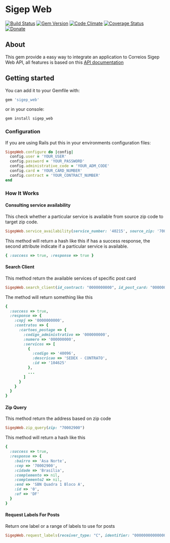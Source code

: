 # Sigep Web

[![Build Status](https://travis-ci.org/marceloperini/sigep_web.svg?branch=master)](https://travis-ci.org/marceloperini/sigep_web)
[![Gem Version](https://badge.fury.io/rb/sigep_web.svg)](https://badge.fury.io/rb/sigep_web)
[![Code Climate](https://codeclimate.com/github/Sidoniuns/sigep_web/badges/gpa.svg)](https://codeclimate.com/github/Sidoniuns/sigep_web)
[![Coverage Status](https://coveralls.io/repos/github/marceloperini/sigep_web/badge.svg?branch=master)](https://coveralls.io/github/marceloperini/sigep_web?branch=master)
[![Donate](https://img.shields.io/badge/Donate-PayPal-green.svg)](https://www.paypal.com/cgi-bin/webscr?cmd=_s-xclick&hosted_button_id=DWFWT6N2YCZTG)

## About

This gem provide a easy way to integrate an application to Correios Sigep Web API, all features is based on this [API documentation](http://www.corporativo.correios.com.br/encomendas/sigepweb/doc/Manual_de_Implementacao_do_Web_Service_SIGEP_WEB.pdf)

## Getting started

You can add it to your Gemfile with:

``` ruby
gem 'sigep_web'
```

or in your console:

``` ruby
gem install sigep_web
```

### Configuration

If you are using Rails put this in your environments configuration files:

``` ruby
SigepWeb.configure do |config|
  config.user = 'YOUR_USER'
  config.password = 'YOUR_PASSWORD'
  config.administrative_code = 'YOUR_ADM_CODE'
  config.card = 'YOUR_CARD_NUMBER'
  config.contract = 'YOUR_CONTRACT_NUMBER'
end
```
### How It Works

####  Consulting service availability

This check whether a particular service is available from source zip code to target zip code.

``` ruby
SigepWeb.service_availability(service_number: '40215', source_zip: '70002900', target_zip: '74730490')
```

This method will return a hash like this if has a success response, the second attribute indicate if a particular service is available.

``` ruby
{ :success => true, :response => true }
```

#### Search Client
This method return the available services of specific post card

``` ruby
SigepWeb.search_client(id_contract: "0000000000", id_post_card: "0000000000")
```

The method will return something like this

``` ruby
{
  :success => true,
  :response => {
    :cnpj => '0000000000',
    :contratos => {
      :cartoes_postage => {
        :codigo_administrativo => '000000000',
        :numero => '000000000',
        :servicos => [
          {
            :codigo => '40096',
            :descricao => 'SEDEX - CONTRATO',
            :id => '104625'
          },
          ...
        ]
      }
    }
  }
}
```

#### Zip Query
This method return the address based on zip code

``` ruby
SigepWeb.zip_query(zip: "70002900")
```

This method will return a hash like this

``` ruby
{
  :success => true,
  :response => {
    :bairro => 'Asa Norte',
    :cep => '70002900',
    :cidade => 'Brasília',
    :complemento => nil,
    :complemento2 => nil,
    :end => 'SBN Quadra 1 Bloco A',
    :id => '0',
    :uf => 'DF'
  }
}
```

#### Request Labels For Posts
Return one label or a range of labels to use for posts
``` ruby
SigepWeb.request_labels(receiver_type: "C", identifier: "00000000000000", id_service: "104625", qt_labels: 1)
```
